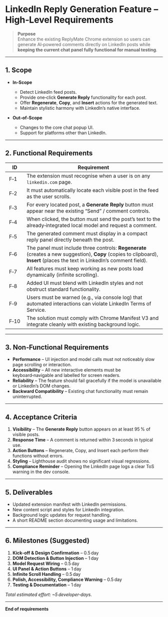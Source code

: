 # LinkedIn Reply Generation Feature – High‑Level Requirements

> **Purpose**  
> Enhance the existing ReplyMate Chrome extension so users can generate AI‑powered comments directly on LinkedIn posts while **keeping the current chat panel fully functional for manual testing**.

---

## 1. Scope
- **In‑Scope**  
  - Detect LinkedIn feed posts.  
  - Provide one‑click **Generate Reply** functionality for each post.  
  - Offer **Regenerate**, **Copy**, and **Insert** actions for the generated text.  
  - Maintain stylistic harmony with LinkedIn’s native interface.  

- **Out‑of‑Scope**  
  - Changes to the core chat popup UI.  
  - Support for platforms other than LinkedIn.  

---

## 2. Functional Requirements
| ID | Requirement |
|----|-------------|
| F‑1 | The extension must recognise when a user is on any `linkedin.com` page. |
| F‑2 | It must automatically locate each visible post in the feed as the user scrolls. |
| F‑3 | For every located post, a **Generate Reply** button must appear near the existing “Send” / comment controls. |
| F‑4 | When clicked, the button must send the post’s text to the already‑integrated local model and request a comment. |
| F‑5 | The generated comment must display in a compact reply panel directly beneath the post. |
| F‑6 | The panel must include three controls: **Regenerate** (creates a new suggestion), **Copy** (copies to clipboard), **Insert** (places the text in LinkedIn’s comment field). |
| F‑7 | All features must keep working as new posts load dynamically (infinite scrolling). |
| F‑8 | Added UI must blend with LinkedIn styles and not obstruct standard functionality. |
| F‑9 | Users must be warned (e.g., via console log) that automated interactions can violate LinkedIn Terms of Service. |
| F‑10 | The solution must comply with Chrome Manifest V3 and integrate cleanly with existing background logic. |

---

## 3. Non‑Functional Requirements
- **Performance** – UI injection and model calls must not noticeably slow page scrolling or interaction.  
- **Accessibility** – All new interactive elements must be keyboard‑navigable and labelled for screen readers.  
- **Reliability** – The feature should fail gracefully if the model is unavailable or LinkedIn’s DOM changes.  
- **Backward Compatibility** – Existing chat functionality must remain uninterrupted.  

---

## 4. Acceptance Criteria
1. **Visibility** – The **Generate Reply** button appears on at least 95 % of visible posts.  
2. **Response Time** – A comment is returned within 3 seconds in typical use.  
3. **Action Buttons** – Regenerate, Copy, and Insert each perform their functions without errors.  
4. **Styling** – Lighthouse audit shows no significant visual regressions.  
5. **Compliance Reminder** – Opening the LinkedIn page logs a clear ToS warning in the dev console.  

---

## 5. Deliverables
- Updated extension manifest with LinkedIn permissions.  
- New content script and styles for LinkedIn integration.  
- Background logic updates for request handling.  
- A short README section documenting usage and limitations.  

---

## 6. Milestones (Suggested)
1. **Kick‑off & Design Confirmation** – 0.5 day  
2. **DOM Detection & Button Injection** – 1 day  
3. **Model Request Wiring** – 0.5 day  
4. **UI Panel & Action Buttons** – 1 day  
5. **Infinite Scroll Handling** – 0.5 day  
6. **Polish, Accessibility, Compliance Warning** – 0.5 day  
7. **Testing & Documentation** – 1 day  

_Total estimated effort: ~5 developer‑days._

---

**End of requirements**  
